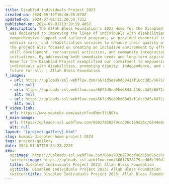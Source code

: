 ```yaml
---
title: Disabled Individuals Project 2023
created-on: 2024-05-15T16:46:45.070Z
updated-on: 2024-07-01T13:20:50.731Z
published-on: 2024-07-01T13:20:59.485Z
f_description: The Allah Bless Foundation's 2023 Home for the Disabled Project
  was dedicated to improving the lives of individuals with disabilities. Through
  comprehensive support and tailored programs, we provided essential resources,
  medical care, and rehabilitation services to enhance their quality of life.
  The project also focused on creating an inclusive environment by offering
  skill development, recreational activities, and community integration
  initiatives. By addressing both immediate needs and long-term aspirations, the
  Home for the Disabled Project exemplified our commitment to empowering
  individuals with disabilities, promoting dignity, independence, and a brighter
  future for all. | Allah Bless Foundation
f_images:
  - url: https://uploads-ssl.webflow.com/6671d5ea9bd6843af16cc3d5/6671d5ea9bd6843af16cc42a_pexels-lagosfoodbank-9090746.jpg
    alt: null
  - url: https://uploads-ssl.webflow.com/6671d5ea9bd6843af16cc3d5/6671d5ea9bd6843af16cc40a_pexels-lagosfoodbank-9090745.jpg
    alt: null
  - url: https://uploads-ssl.webflow.com/6671d5ea9bd6843af16cc3d5/6671d5ea9bd6843af16cc3e2_pexels-shelaghmurphy-2883380.jpg
    alt: null
f_video-link:
  url: https://www.youtube.com/watch?v=8Nmr3liNOfo
f_main-image:
  url: https://uploads-ssl.webflow.com/66017828279ccd06c159d26c/6644e6efbc2113e41241f3d5_62041b7f6b64ea20b6de7066_about-us-image-1-charity-webflow-ecommerce-template-p-800.jpeg
  alt: null
layout: "[project-gallery].html"
slug: kumasi-disabled-home-project-2024
tags: project-gallery
date: 2024-07-07T10:34:28.228Z
seo:
  og:image: https://uploads-ssl.webflow.com/66017828279ccd06c159d26c/6644e6efbc2113e41241f3d5_62041b7f6b64ea20b6de7066_about-us-image-1-charity-webflow-ecommerce-template-p-800.jpeg
  twitter:image: https://uploads-ssl.webflow.com/66017828279ccd06c159d26c/6644e6efbc2113e41241f3d5_62041b7f6b64ea20b6de7066_about-us-image-1-charity-webflow-ecommerce-template-p-800.jpeg
  title: Disabled Individuals Project 2023| Allah Bless Foundation
  og:title: Disabled Individuals Project 2023| Allah Bless Foundation
  twitter:title: Disabled Individuals Project 2023| Allah Bless Foundation
---
```

